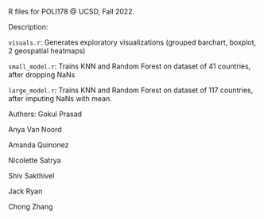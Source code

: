 R files for POLI178 @ UCSD, Fall 2022.

Description:

`visuals.r`: Generates exploratory visualizations (grouped barchart, boxplot, 2 geospatial heatmaps)

`small_model.r`: Trains KNN and Random Forest on dataset of 41 countries, after dropping NaNs 

`large_model.r`: Trains KNN and Random Forest on dataset of 117 countries, after imputing NaNs with mean. 

Authors:
Gokul Prasad

Anya Van Noord 

Amanda Quinonez

Nicolette Satrya

Shiv Sakthivel

Jack Ryan

Chong Zhang
